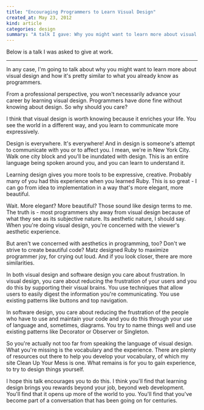 ```yaml
---
title: "Encouraging Programmers to Learn Visual Design"
created_at: May 23, 2012
kind: article
categories: design
summary: "A talk I gave: Why you might want to learn more about visual design and how it's pretty similar to what you already know as programmers."
---
```


Below is a talk I was asked to give at work.

***

In any case, I'm going to talk about why you might want to learn more
about visual design and how it's pretty similar to what you already
know as programmers.

From a professional perspective, you won't necessarily advance your
career by learning visual design. Programmers have done fine without
knowing about design. So why should you care?

I think that visual design is worth knowing because it enriches your
life. You see the world in a different way, and you learn to
communicate more expressively.

Design is everywhere. It's everywhere! And in design is someone's
attempt to communicate with you or to affect you. I mean, we're in New
York City. Walk one city block and you'll be inundated with design.
This is an entire language being spoken around you, and you can learn
to understand it.

Learning design gives you more tools to be expressive, creative.
Probably many of you had this experience when you learned Ruby. This
is so great - I can go from idea to implementation in a way that's
more elegant, more beautiful.

Wait. More elegant? More beautiful? Those sound like design terms to
me. The truth is - most programmers shy away from visual design
because of what they see as its subjective nature. Its aesthetic
nature, I should say. When you're doing visual design, you're
concerned with the viewer's aesthetic experience.

But aren't we concerned with aesthetics in programming, too? Don't we
strive to create beautiful code? Matz designed Ruby to maximize
programmer joy, for crying out loud. And if you look closer, there are
more similarities.

In both visual design and software design you care about frustration.
In visual design, you care about reducing the frustration of your
users and you do this by supporting their visual brains. You use
techniques that allow users to easily digest the information you're
communicating. You use existing patterns like buttons and top
navigation.

In software design, you care about reducing the frustration of the
people who have to use and maintain your code and you do this through
your use of language and, sometimes, diagrams. You try to name things
well and use existing patterns like Decorator or Observer or
Singleton.

So you're actually not too far from speaking the language of visual
design. What you're missing is the vocabulary and the experience.
There are plenty of resources out there to help you develop your
vocabulary, of which my site Clean Up Your Mess is one. What remains
is for you to gain experience, to try to design things yourself.

I hope this talk encourages you to do this. I think you'll find that
learning design brings you rewards beyond your job, beyond web
development. You'll find that it opens up more of the world to you.
You'll find that you've become part of a conversation that has been
going on for centuries.
